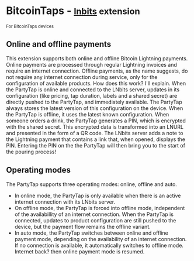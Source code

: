 # BitcoinTaps - <small>[lnbits](https://github.com/lnbits/lnbits) extension</small>
<small>For BitcoinTaps devices</small>

## Online and offline payments
This extension supports both online and offline Bitcoin Lightning payments. Online payments are processed through regular Lightning invoices and require an internet connection. 
Offline payments, as the name suggests, do not require any internet connection during service, only for the configuration of available products. How does this work? I'll explain. 
When the PartyTap is online and connected to the LNbits server, updates in its configuration (like pricing, tap duration, labels and a shared secret) are directly pushed to the PartyTap, and immediately available. The PartyTap always stores the latest version of this configuration on the device.
When the PartyTap is offline, it uses the latest known configuration. When someone orders a drink, the PartyTap generates a PIN, which is encrypted with the shared secret. This encrypted data is transformed into an LNURL and presented in the form of a QR code. 
The LNbits server adds a note to the Lightning payment that contains a link that, when opened, displays the PIN. Entering the PIN on the the PartyTap will then bring you to the start of the pouring process!

## Operating modes
The PartyTap supports three operating modes: online, offline and auto. 

- In online mode, the PartyTap is only available when there is an active internet connection with its LNbits server. 
- On offline mode, the PartyTap is forced into offline mode, independent of the availabillity of an internet connection. When the PartyTap is connected, updates to product configuration are still pushed to the device, but the payment flow remains the offline variant.
- In auto mode, the PartyTap switches between online and offline payment mode, depending on the availability of an internet connection. If no connection is available, it automatically switches to offline mode. Internet back? then online payment mode is resumed.
